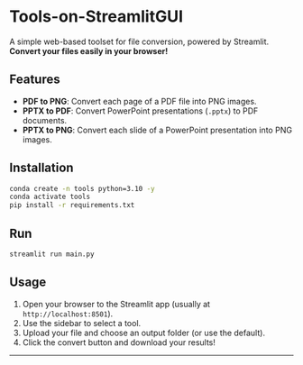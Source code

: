# Tools-on-StreamlitGUI

A simple web-based toolset for file conversion, powered by Streamlit.  
**Convert your files easily in your browser!**

## Features

- **PDF to PNG**: Convert each page of a PDF file into PNG images.
- **PPTX to PDF**: Convert PowerPoint presentations (`.pptx`) to PDF documents.
- **PPTX to PNG**: Convert each slide of a PowerPoint presentation into PNG images.

## Installation

```bash
conda create -n tools python=3.10 -y
conda activate tools
pip install -r requirements.txt
```

## Run

```bash
streamlit run main.py
```

## Usage

1. Open your browser to the Streamlit app (usually at `http://localhost:8501`).
2. Use the sidebar to select a tool.
3. Upload your file and choose an output folder (or use the default).
4. Click the convert button and download your results!

---

